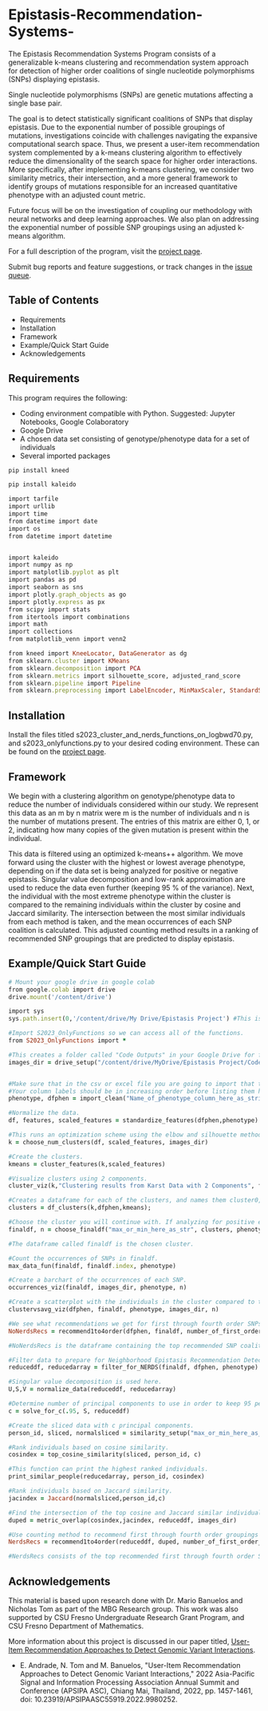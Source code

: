 # Epistasis-Recommendation-Systems-

The Epistasis Recommendation Systems Program consists of a generalizable k-means clustering and recommendation system approach for detection of higher order coalitions of single nucleotide polymorphisms (SNPs) displaying epistasis. 

Single nucleotide polymorphisms (SNPs) are genetic mutations affecting a single base pair. 

The goal is to detect statistically significant coalitions of SNPs that display epistasis. Due to the exponential number of possible groupings of mutations, investigations coincide with challenges navigating the expansive computational search space. Thus, we present a user-item recommendation system complemented by a k-means clustering algorithm to effectively reduce the dimensionality of the search space for higher order interactions. More specifically, after implementing k-means clustering, we consider two similarity metrics, their intersection, and a more general framework to identify groups of mutations responsible for an increased quantitative phenotype with an adjusted count metric.

Future focus will be on the investigation of coupling our methodology with neural networks and deep learning approaches. We also plan on addressing the exponential number of possible SNP groupings using an adjusted k-means algorithm.

For a full description of the program, visit the
[project page](https://github.com/eandrade4/Epistasis-Recommendation-Systems-).

Submit bug reports and feature suggestions, or track changes in the
[issue queue](https://github.com/eandrade4/Epistasis-Recommendation-Systems-/issues).

## Table of Contents

- Requirements
- Installation
- Framework
- Example/Quick Start Guide
- Acknowledgements

## Requirements

This program requires the following:

- Coding environment compatible with Python. Suggested: Jupyter Notebooks, Google Colaboratory
- Google Drive
- A chosen data set consisting of genotype/phenotype data for a set of individuals
- Several imported packages

```ruby
pip install kneed

pip install kaleido

import tarfile
import urllib
import time
from datetime import date
import os
from datetime import datetime


import kaleido
import numpy as np
import matplotlib.pyplot as plt
import pandas as pd
import seaborn as sns
import plotly.graph_objects as go
import plotly.express as px
from scipy import stats
from itertools import combinations
import math
import collections
from matplotlib_venn import venn2

from kneed import KneeLocator, DataGenerator as dg
from sklearn.cluster import KMeans
from sklearn.decomposition import PCA
from sklearn.metrics import silhouette_score, adjusted_rand_score
from sklearn.pipeline import Pipeline
from sklearn.preprocessing import LabelEncoder, MinMaxScaler, StandardScaler
```

## Installation

Install the files titled s2023_cluster_and_nerds_functions_on_logbwd70.py, and s2023_onlyfunctions.py to your desired coding environment. These can be found on the [project page](https://github.com/eandrade4/Epistasis-Recommendation-Systems-).

## Framework
We begin with a clustering algorithm on genotype/phenotype data to reduce the number of individuals considered within our study. We represent this data as an m by n matrix were m is the number of individuals and n is the number of mutations present. The entries of this matrix are either 0, 1, or 2, indicating how many copies of the given mutation is present within the individual. 

This data is filtered using an optimized k-means++ algorithm. We move forward using the cluster with the highest or lowest average phenotype, depending on if the data set is being analyzed for positive or negative epistasis. Singular value decomposition and low-rank approximation are used to reduce the data even further (keeping 95 % of the variance). Next, the individual with the most extreme phenotype within the cluster is compared to the remaining individuals within the cluster by cosine and Jaccard similarity. The intersection between the most similar individuals from each method is taken, and the mean occurrences of each SNP coalition is calculated. This adjusted counting method results in a ranking of recommended SNP groupings that are predicted to display epistasis. 


## Example/Quick Start Guide
```ruby
# Mount your google drive in google colab
from google.colab import drive
drive.mount('/content/drive')

import sys
sys.path.insert(0,'/content/drive/My Drive/Epistasis Project') #This is the path to your folder containing your data set. 

#Import S2023_OnlyFunctions so we can access all of the functions. 
from S2023_OnlyFunctions import *

#This creates a folder called "Code Outputs" in your Google Drive for figures to be saved to. 
images_dir = drive_setup("/content/drive/MyDrive/Epistasis Project/Code Outputs")


#Make sure that in the csv or excel file you are going to import that the phenotype column comes first, and the genotypes are next. 
#Your column labels should be in increasing order before listing them here. 
phenotype, dfphen = import_clean("Name_of_phenotype_column_here_as_string", genotype_column_labels_go_here,'/content/drive/MyDrive/Epistasis Project/Name_of_dataset_here.csv' ) #.csv or .xlsx can be used

#Normalize the data.
df, features, scaled_features = standardize_features(dfphen,phenotype)

#This runs an optimization scheme using the elbow and silhouette method to choose the number of clusters best for your specific data set.
k = choose_num_clusters(df, scaled_features, images_dir)

#Create the clusters.
kmeans = cluster_features(k,scaled_features)

#Visualize clusters using 2 components.
cluster_viz(k,"Clustering results from Karst Data with 2 Components", features, images_dir)

#Creates a dataframe for each of the clusters, and names them cluster0,...,clusteri for i many clusters.
clusters = df_clusters(k,dfphen,kmeans);

#Choose the cluster you will continue with. If analyzing for positive epistasis, the first parameter is "max" else, use "min" for negative epistasis.
finaldf, n = choose_finaldf("max_or_min_here_as_str", clusters, phenotype)

#The dataframe called finaldf is the chosen cluster.

#Count the occurrences of SNPs in finaldf.
max_data_fun(finaldf, finaldf.index, phenotype)

#Create a barchart of the occurrences of each SNP.
occurrences_viz(finaldf, images_dir, phenotype, n)

#Create a scatterplot with the individuals in the cluster compared to the rest of the individuals in the study with respect to their phenotype.
clustervsavg_viz(dfphen, finaldf, phenotype, images_dir, n)

#We see what recommendations we get for first through fourth order SNPs using the counting method on the clustered individuals *before* doing our dimension reduction and similarity metrics. This allows us to compare results later. 
NoNerdsRecs = recommend1to4order(dfphen, finaldf, number_of_first_order_recs_wanted_here, number_of_second_order_recs_wanted_here, number_of_third_order_recs_wanted_here, number_of_fourth_order_recs_wanted_here, dfphen, phenotype)

#NoNerdsRecs is the dataframe containing the top recommended SNP coalitions.

#Filter data to prepare for Neighborhood Epistasis Recommendation Detection with varying Similarity (NERDS) algorithm.
reduceddf, reducedarray = filter_for_NERDS(finaldf, dfphen, phenotype)

#Singular value decomposition is used here.
U,S,V = normalize_data(reduceddf, reducedarray)

#Determine number of principal components to use in order to keep 95 percent variance. 
c = solve_for_c(.95, S, reduceddf)

#Create the sliced data with c principal components.
person_id, sliced, normalsliced = similarity_setup("max_or_min_here_as_str", reduceddf, phenotype, V, c)

#Rank individuals based on cosine similarity.
cosindex = top_cosine_similarity(sliced, person_id, c)

#This function can print the highest ranked individuals.
print_similar_people(reducedarray, person_id, cosindex)

#Rank individuals based on Jaccard similarity.
jacindex = Jaccard(normalsliced,person_id,c)

#Find the intersection of the top cosine and Jaccard similar individuals.
duped = metric_overlap(cosindex,jacindex, reduceddf, images_dir)

#Use counting method to recommend first through fourth order groupings of SNPs with respect to reduceddf. Note that in this function, the parameter reduceddf can be changed to dfphen in order to calculate the mean occurrences of SNP groupings with respect to all the individuals in the study, rather than only the ones in the chosen cluster.
NerdsRecs = recommend1to4order(reduceddf, duped, number_of_first_order_recs_wanted_here, number_of_second_order_recs_wanted_here, number_of_third_order_recs_wanted_here, number_of_fourth_order_recs_wanted_here, dfphen, phenotype)

#NerdsRecs consists of the top recommended first through fourth order SNP groupings predicted to display epistasis.

```


## Acknowledgements 
This material is based upon research done with Dr. Mario Banuelos and Nicholas Tom as part of the MBG Research group. This work was also supported by CSU Fresno Undergraduate Research Grant Program, and CSU Fresno Department of Mathematics.

More information about this project is discussed in our paper titled, [User-Item Recommendation Approaches to Detect Genomic Variant Interactions](https://ieeexplore.ieee.org/abstract/document/9980252?casa_token=XbdrxWBJBmoAAAAA:APklFDdywKot5zCRE8KnQq2iagfVyz7QnnF5GPvYVfdH47ZsccDkWGtinTdLtYvvCX3IGnr8). 

- E. Andrade, N. Tom and M. Banuelos, "User-Item Recommendation Approaches to Detect Genomic Variant Interactions," 2022 Asia-Pacific Signal and Information Processing Association Annual Summit and Conference (APSIPA ASC), Chiang Mai, Thailand, 2022, pp. 1457-1461, doi: 10.23919/APSIPAASC55919.2022.9980252.


